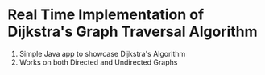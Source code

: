 # Real Time Implementation of Dijkstra's Graph Traversal Algorithm

1) Simple Java app to showcase Dijkstra's Algorithm
2) Works on both Directed and Undirected Graphs